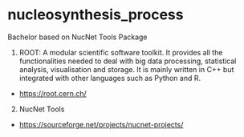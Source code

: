 # nucleosynthesis_process
<span>Bachelor based on NucNet Tools Package</span>

1) ROOT:
A modular scientific software toolkit. It provides all the functionalities needed to deal with big data processing, statistical analysis, visualisation and storage. It is mainly written in C++ but integrated with other languages such as Python and R.
- https://root.cern.ch/

2) NucNet Tools
- https://sourceforge.net/projects/nucnet-projects/
